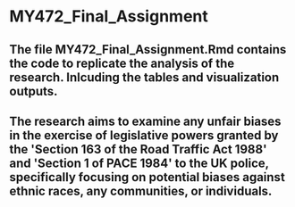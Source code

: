 # MY472_Final_Assignment

## The file MY472_Final_Assignment.Rmd contains the code to replicate the analysis of the research. Inlcuding the tables and visualization outputs.

## The research aims to examine any unfair biases in the exercise of legislative powers granted by the 'Section 163 of the Road Traffic Act 1988' and 'Section 1 of PACE 1984' to the UK police, specifically focusing on potential biases against ethnic races, any communities, or individuals.
